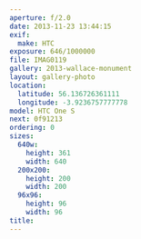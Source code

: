 ```yaml
---
aperture: f/2.0
date: 2013-11-23 13:44:15
exif:
  make: HTC
exposure: 646/1000000
file: IMAG0119
gallery: 2013-wallace-monument
layout: gallery-photo
location:
  latitude: 56.136726361111
  longitude: -3.9236757777778
model: HTC One S
next: 0f91213
ordering: 0
sizes:
  640w:
    height: 361
    width: 640
  200x200:
    height: 200
    width: 200
  96x96:
    height: 96
    width: 96
title: 
---
```

